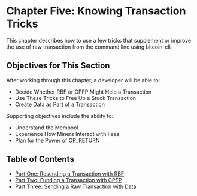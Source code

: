 # Chapter Five: Knowing Transaction Tricks

This chapter describes how to use a few tricks that supplement or improve the use of raw transaction from the command line using bitcoin-cli.

## Objectives for This Section

After working through this chapter, a developer will be able to:

   * Decide Whether RBF or CPFP Might Help a Transaction
   * Use These Tricks to Free Up a Stuck Transaction
   * Create Data as Part of a Transaction

Supporting objectives include the ability to:

   * Understand the Mempool
   * Experience How Miners Interact with Fees
   * Plan for the Power of OP_RETURN
   
## Table of Contents
   
   * [Part One: Resending a Transaction with RBF](5_1_Resending_a_Transaction_with_RBF.md)
   * [Part Two: Funding a Transaction with CPFP](5_2_Funding_a_Transaction_with_CPFP.md)
   * [Part Three: Sending a Raw Transaction with Data](5_3_Sending_a_Raw_Transaction_with_Data.md)

